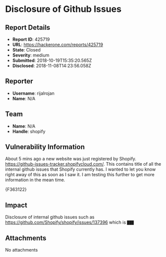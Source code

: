 # Disclosure of Github Issues

## Report Details
- **Report ID**: 425719
- **URL**: https://hackerone.com/reports/425719
- **State**: Closed
- **Severity**: medium
- **Submitted**: 2018-10-19T15:35:20.565Z
- **Disclosed**: 2018-11-08T14:23:56.058Z

## Reporter
- **Username**: rijalrojan
- **Name**: N/A

## Team
- **Name**: N/A
- **Handle**: shopify

## Vulnerability Information
About 5 mins ago a new website was just registered by Shopify. https://github-issues-tracker.shopifycloud.com/. This contains title of all the internal github issues that Shopify currently has. I wanted to let you know right away of this as soon as I saw it. I am testing this further to get more information in the mean time. 

{F363122}

## Impact

Disclosure of internal github issues such as https://github.com/Shopify/shopify/issues/137396 which is `███`

## Attachments
No attachments
